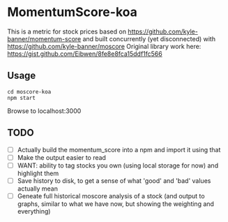 # MomentumScore-koa

This is a metric for stock prices based on https://github.com/kyle-banner/momentum-score and built concurrently (yet disconnected) with https://github.com/kyle-banner/moscore
Original library work here: https://gist.github.com/Eibwen/8fe8e8fca15ddf1fc566

## Usage

    cd moscore-koa
    npm start

Browse to localhost:3000

## TODO

- [ ] Actually build the momentum_score into a npm and import it using that
- [ ] Make the output easier to read
- [ ] WANT: ability to tag stocks you own (using local storage for now) and highlight them
- [ ] Save history to disk, to get a sense of what 'good' and 'bad' values actually mean
- [ ] Geneate full historical moscore analysis of a stock (and output to graphs, similar to what we have now, but showing the weighting and everything)

